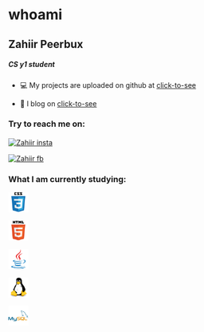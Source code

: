# whoami
## Zahiir Peerbux
##### CS y1 student

- :computer: My projects are uploaded on github at [click-to-see](https://github.com/Peerbux-Muhammud-Zahiir/Peerbux-Muhammud-Zahiir/)

- :open_hands: I blog on [click-to-see](https://www.blogger.com/profile/17690102153672011029)

<h3 align="left">Try to reach me on:</h3>
<p align="left">
<a href="https://www.instagram.com/m3455m4m3/" target="_blank"><img align="center" src="https://raw.githubusercontent.com/rahuldkjain/github-profile-readme-generator/master/src/images/icons/Social/instagram.svg" alt="Zahiir insta" height="40"/></a>
 
<a href="https://www.facebook.com/mnhjsnssm" target="_blank"><img align="center" src="https://raw.githubusercontent.com/rahuldkjain/github-profile-readme-generator/master/src/images/icons/Social/facebook.svg" alt="Zahiir fb" height="40"/></a>
</p>

<h3 align="left">What I am currently studying:</h3>
<p align="left"> 
 
 <a href="https://www.w3schools.com/css/" target="_blank" rel="noreferrer"> <img src="https://raw.githubusercontent.com/devicons/devicon/master/icons/css3/css3-original-wordmark.svg" alt="css3" width="40" height="40"/> </a>

 <a href="https://www.w3.org/html/" target="_blank" rel="noreferrer"> <img src="https://raw.githubusercontent.com/devicons/devicon/master/icons/html5/html5-original-wordmark.svg" alt="html5" width="40" height="40"/> </a> 
 
 <a href="https://www.java.com" target="_blank" rel="noreferrer"> <img src="https://raw.githubusercontent.com/devicons/devicon/master/icons/java/java-original.svg" alt="java" width="40" height="40"/> </a> 
 
 <a href="https://www.linux.org/" target="_blank" rel="noreferrer"> <img src="https://raw.githubusercontent.com/devicons/devicon/master/icons/linux/linux-original.svg" alt="linux" width="40" height="40"/> </a> 
 
 <a href="https://www.mysql.com/" target="_blank" rel="noreferrer"> <img src="https://raw.githubusercontent.com/devicons/devicon/master/icons/mysql/mysql-original-wordmark.svg" alt="mysql" width="40" height="40"/> </a>
 



  </p>

